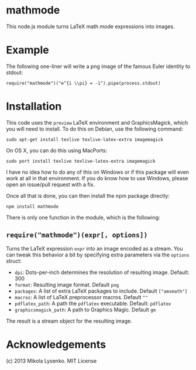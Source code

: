 mathmode
========
This node.js module turns LaTeX math mode expressions into images.

Example
=======
The following one-liner will write a png image of the famous Euler identity to stdout:

    require("mathmode")("e^{i \\pi} = -1").pipe(process.stdout)

Installation
============

This code uses the `preview` LaTeX environment and GraphicsMagick, which you will need to install.  To do this on Debian, use the following command:

    sudo apt-get install texlive texlive-latex-extra imagemagick

On OS X, you can do this using MacPorts:

    sudo port install texlive texlive-latex-extra imagemagick
    
I have no idea how to do any of this on Windows or if this package will even work at all in that environment. If you do know how to use Windows, please open an issue/pull request with a fix.

Once all that is done, you can then install the npm package directly:

    npm install mathmode

There is only one function in the module, which is the following:


`require("mathmode")(expr[, options])`
--------------------------------------

Turns the LaTeX expression `expr` into an image encoded as a stream.  You can tweak this behavior a bit by specifying extra parameters via the `options` struct:

* `dpi`: Dots-per-inch determines the resolution of resulting image.  Default: 300
* `format`:  Resulting image format. Default `png`
* `packages`: A list of extra LaTeX packages to include.  Default `["amsmath"]`
* `macros`: A list of LaTeX preprocessor macros.  Default `""`
* `pdflatex_path`: A path the `pdflatex` executable.  Default: `pdflatex`
* `graphicsmagick_path`: A path to Graphics Magic.  Default `gm`

The result is a stream object for the resulting image.


Acknowledgements
================
(c) 2013 Mikola Lysenko.  MIT License
